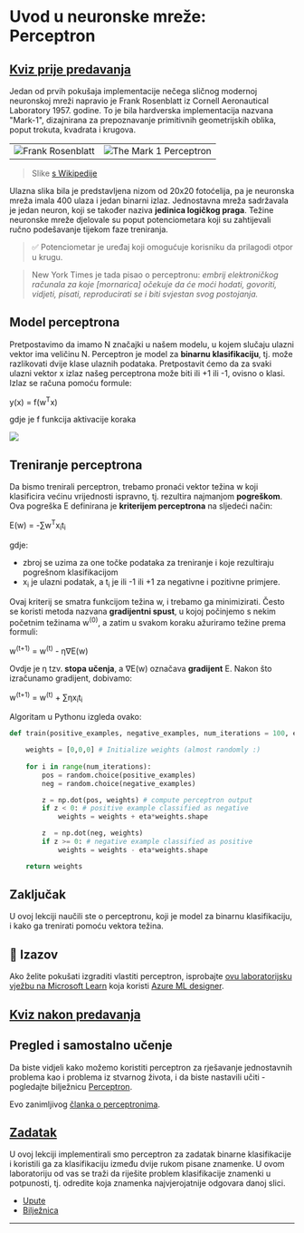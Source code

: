 <!--
CO_OP_TRANSLATOR_METADATA:
{
  "original_hash": "c34cbba802058b6fa267e1a294d4e510",
  "translation_date": "2025-09-23T14:56:42+00:00",
  "source_file": "lessons/3-NeuralNetworks/03-Perceptron/README.md",
  "language_code": "hr"
}
-->
# Uvod u neuronske mreže: Perceptron

## [Kviz prije predavanja](https://ff-quizzes.netlify.app/en/ai/quiz/5)

Jedan od prvih pokušaja implementacije nečega sličnog modernoj neuronskoj mreži napravio je Frank Rosenblatt iz Cornell Aeronautical Laboratory 1957. godine. To je bila hardverska implementacija nazvana "Mark-1", dizajnirana za prepoznavanje primitivnih geometrijskih oblika, poput trokuta, kvadrata i krugova.

|      |      |
|--------------|-----------|
|<img src='images/Rosenblatt-wikipedia.jpg' alt='Frank Rosenblatt'/> | <img src='images/Mark_I_perceptron_wikipedia.jpg' alt='The Mark 1 Perceptron' />|

> Slike [s Wikipedije](https://en.wikipedia.org/wiki/Perceptron)

Ulazna slika bila je predstavljena nizom od 20x20 fotoćelija, pa je neuronska mreža imala 400 ulaza i jedan binarni izlaz. Jednostavna mreža sadržavala je jedan neuron, koji se također naziva **jedinica logičkog praga**. Težine neuronske mreže djelovale su poput potenciometara koji su zahtijevali ručno podešavanje tijekom faze treniranja.

> ✅ Potenciometar je uređaj koji omogućuje korisniku da prilagodi otpor u krugu.

> New York Times je tada pisao o perceptronu: *embrij elektroničkog računala za koje [mornarica] očekuje da će moći hodati, govoriti, vidjeti, pisati, reproducirati se i biti svjestan svog postojanja.*

## Model perceptrona

Pretpostavimo da imamo N značajki u našem modelu, u kojem slučaju ulazni vektor ima veličinu N. Perceptron je model za **binarnu klasifikaciju**, tj. može razlikovati dvije klase ulaznih podataka. Pretpostavit ćemo da za svaki ulazni vektor x izlaz našeg perceptrona može biti ili +1 ili -1, ovisno o klasi. Izlaz se računa pomoću formule:

y(x) = f(w<sup>T</sup>x)

gdje je f funkcija aktivacije koraka

<!-- img src="http://www.sciweavers.org/tex2img.php?eq=f%28x%29%20%3D%20%5Cbegin%7Bcases%7D%0A%20%20%20%20%20%20%20%20%20%2B1%20%26%20x%20%5Cgeq%200%20%5C%5C%0A%20%20%20%20%20%20%20%20%20-1%20%26%20x%20%3C%200%0A%20%20%20%20%20%20%20%5Cend%7Bcases%7D%20%5C%5C%0A&bc=White&fc=Black&im=jpg&fs=12&ff=arev&edit=0" align="center" border="0" alt="f(x) = \begin{cases} +1 & x \geq 0 \\ -1 & x < 0 \end{cases} \\" width="154" height="50" / -->
<img src="images/activation-func.png"/>

## Treniranje perceptrona

Da bismo trenirali perceptron, trebamo pronaći vektor težina w koji klasificira većinu vrijednosti ispravno, tj. rezultira najmanjom **pogreškom**. Ova pogreška E definirana je **kriterijem perceptrona** na sljedeći način:

E(w) = -&sum;w<sup>T</sup>x<sub>i</sub>t<sub>i</sub>

gdje:

* zbroj se uzima za one točke podataka za treniranje i koje rezultiraju pogrešnom klasifikacijom
* x<sub>i</sub> je ulazni podatak, a t<sub>i</sub> je ili -1 ili +1 za negativne i pozitivne primjere.

Ovaj kriterij se smatra funkcijom težina w, i trebamo ga minimizirati. Često se koristi metoda nazvana **gradijentni spust**, u kojoj počinjemo s nekim početnim težinama w<sup>(0)</sup>, a zatim u svakom koraku ažuriramo težine prema formuli:

w<sup>(t+1)</sup> = w<sup>(t)</sup> - &eta;&nabla;E(w)

Ovdje je &eta; tzv. **stopa učenja**, a &nabla;E(w) označava **gradijent** E. Nakon što izračunamo gradijent, dobivamo:

w<sup>(t+1)</sup> = w<sup>(t)</sup> + &sum;&eta;x<sub>i</sub>t<sub>i</sub>

Algoritam u Pythonu izgleda ovako:

```python
def train(positive_examples, negative_examples, num_iterations = 100, eta = 1):

    weights = [0,0,0] # Initialize weights (almost randomly :)
        
    for i in range(num_iterations):
        pos = random.choice(positive_examples)
        neg = random.choice(negative_examples)

        z = np.dot(pos, weights) # compute perceptron output
        if z < 0: # positive example classified as negative
            weights = weights + eta*weights.shape

        z  = np.dot(neg, weights)
        if z >= 0: # negative example classified as positive
            weights = weights - eta*weights.shape

    return weights
```

## Zaključak

U ovoj lekciji naučili ste o perceptronu, koji je model za binarnu klasifikaciju, i kako ga trenirati pomoću vektora težina.

## 🚀 Izazov

Ako želite pokušati izgraditi vlastiti perceptron, isprobajte [ovu laboratorijsku vježbu na Microsoft Learn](https://docs.microsoft.com/en-us/azure/machine-learning/component-reference/two-class-averaged-perceptron?WT.mc_id=academic-77998-cacaste) koja koristi [Azure ML designer](https://docs.microsoft.com/en-us/azure/machine-learning/concept-designer?WT.mc_id=academic-77998-cacaste).

## [Kviz nakon predavanja](https://ff-quizzes.netlify.app/en/ai/quiz/6)

## Pregled i samostalno učenje

Da biste vidjeli kako možemo koristiti perceptron za rješavanje jednostavnih problema kao i problema iz stvarnog života, i da biste nastavili učiti - pogledajte bilježnicu [Perceptron](Perceptron.ipynb).

Evo zanimljivog [članka o perceptronima](https://towardsdatascience.com/what-is-a-perceptron-basics-of-neural-networks-c4cfea20c590).

## [Zadatak](lab/README.md)

U ovoj lekciji implementirali smo perceptron za zadatak binarne klasifikacije i koristili ga za klasifikaciju između dvije rukom pisane znamenke. U ovom laboratoriju od vas se traži da riješite problem klasifikacije znamenki u potpunosti, tj. odredite koja znamenka najvjerojatnije odgovara danoj slici.

* [Upute](lab/README.md)
* [Bilježnica](lab/PerceptronMultiClass.ipynb)

---

